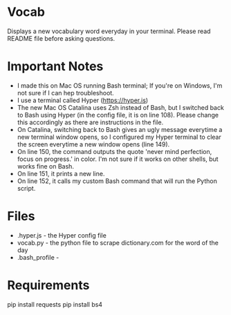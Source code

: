 # Vocab
Displays a new vocabulary word everyday in your terminal. Please read README file before asking questions.

# Important Notes
- I made this on Mac OS running Bash terminal; If you're on Windows, I'm not sure if I can hep troubleshoot.
- I use a terminal called Hyper (https://hyper.is)
- The new Mac OS Catalina uses Zsh instead of Bash, but I switched back to Bash using Hyper (in the config file, it is on line 108). Please change this accordingly as there are instructions in the file.
- On Catalina, switching back to Bash gives an ugly message everytime a new terminal window opens, so I configured my Hyper terminal to clear the screen everytime a new window opens (line 149).
- On line 150, the command outputs the quote 'never mind perfection, focus on progress.' in color. I'm not sure if it works on other shells, but works fine on Bash.
- On line 151, it prints a new line.
- On line 152, it calls my custom Bash command that will run the Python script.

# Files
- .hyper.js - the Hyper config file
- vocab.py - the python file to scrape dictionary.com for the word of the day
- .bash_profile - 

# Requirements
pip install requests
pip install bs4
